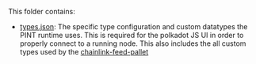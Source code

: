 This folder contains:

* [types.json](./types.json): The specific type configuration and custom datatypes the PINT runtime uses. This is required for the polkadot JS UI in order to properly connect to a running node. This also includes the all custom types used by the [chainlink-feed-pallet](https://github.com/smartcontractkit/chainlink-polkadot)